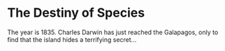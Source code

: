 The Destiny of Species
======================

The year is 1835.  Charles Darwin has just reached the Galapagos, only to find
that the island hides a terrifying secret...


